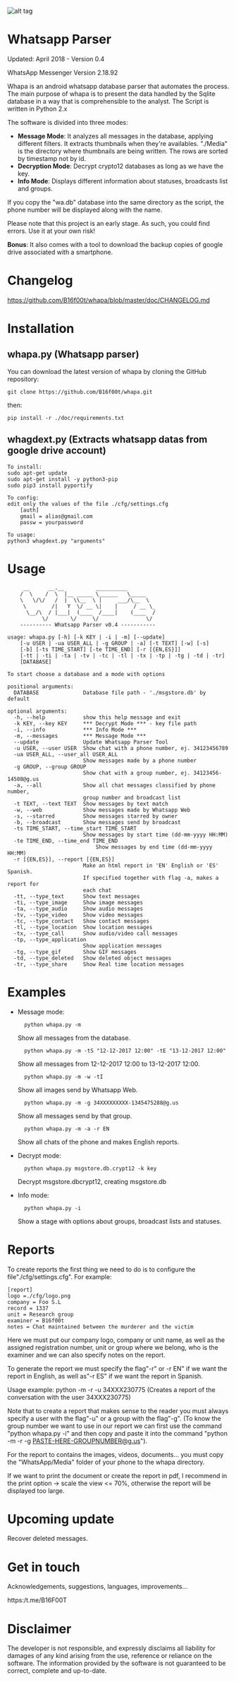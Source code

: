 ![alt tag](https://github.com/B16f00t/whapa/blob/master/doc/whapa.png)


Whatsapp Parser
==================================
Updated: April 2018 - Version 0.4

WhatsApp Messenger Version 2.18.92

Whapa is an android whatsapp database parser that automates the process. The main purpose of whapa is to present the data handled by the Sqlite database in a way that is comprehensible to the analyst.
The Script is written in Python 2.x

The software is divided into three modes:
* **Message Mode**: It analyzes all messages in the database, applying different filters. It extracts thumbnails when they're availables.
		    "./Media" is the directory where thumbnails are being written. The rows are sorted by timestamp not by id.
* **Decryption Mode**: Decrypt crypto12 databases as long as we have the key.
* **Info Mode**: Displays different information about statuses, broadcasts list and groups.

If you copy the "wa.db" database into the same directory as the script, the phone number will be displayed along with the name.

Please note that this project is an early stage. As such, you could find errors. Use it at your own risk!

**Bonus**: It also comes with a tool to download the backup copies of google drive associated with a smartphone.

Changelog
=====
https://github.com/B16f00t/whapa/blob/master/doc/CHANGELOG.md	

Installation
=====
 whapa.py (Whatsapp parser)
---------
You can download the latest version of whapa by cloning the GitHub repository:

	git clone https://github.com/B16f00t/whapa.git
then:

	pip install -r ./doc/requirements.txt
	
 whagdext.py (Extracts whatsapp datas from google drive account)
-------------
	To install:
	sudo apt-get update
	sudo apt-get install -y python3-pip
	sudo pip3 install pyportify
	
	To config:
	edit only the values of the file ./cfg/settings.cfg
		[auth]
		gmail = alias@gmail.com
		passw = yourpassword
		
	To usage:
	python3 whagdext.py "arguments"

Usage
=====
	     __      __.__          __________         
	    /  \    /  \  |__ _____ \______   \_____   
	    \   \/\/   /  |  \\__  \ |     ___/\__  \  
	     \        /|   Y  \/ __ \|    |     / __ \_
	      \__/\  / |___|  (____  /____|    (____  /
	           \/       \/     \/               \/ 
	    ---------- Whatsapp Parser v0.4 -----------
    	
	usage: whapa.py [-h] [-k KEY | -i | -m] [--update]
        [-u USER | -ua USER_ALL | -g GROUP | -a] [-t TEXT] [-w] [-s]
        [-b] [-ts TIME_START] [-te TIME_END] [-r [{EN,ES}]]
        [-tt | -ti | -ta | -tv | -tc | -tl | -tx | -tp | -tg | -td | -tr]
        [DATABASE]

	To start choose a database and a mode with options
	
	positional arguments:
  	  DATABASE              Database file path - './msgstore.db' by default

	optional arguments:
  	  -h, --help            show this help message and exit
  	  -k KEY, --key KEY     *** Decrypt Mode *** - key file path
  	  -i, --info            *** Info Mode ***
  	  -m, --messages        *** Message Mode ***
  	  --update              Update Whatsapp Parser Tool
  	  -u USER, --user USER  Show chat with a phone number, ej. 34123456789
  	  -ua USER_ALL, --user_all USER_ALL
         	                Show messages made by a phone number
  	  -g GROUP, --group GROUP
          	                Show chat with a group number, ej. 34123456-14508@g.us
  	  -a, --all             Show all chat messages classified by phone number,
           	                group number and broadcast list
  	  -t TEXT, --text TEXT  Show messages by text match
  	  -w, --web             Show messages made by Whatsapp Web
  	  -s, --starred         Show messages starred by owner
  	  -b, --broadcast       Show messages send by broadcast
  	  -ts TIME_START, --time_start TIME_START
          	                Show messages by start time (dd-mm-yyyy HH:MM)
  	  -te TIME_END, --time_end TIME_END
                                Show messages by end time (dd-mm-yyyy HH:MM)
  	  -r [{EN,ES}], --report [{EN,ES}]
               	         	Make an html report in 'EN' English or 'ES' Spanish.
                	        If specified together with flag -a, makes a report for
                        	each chat
  	  -tt, --type_text      Show text messages
  	  -ti, --type_image     Show image messages
  	  -ta, --type_audio     Show audio messages
  	  -tv, --type_video     Show video messages
  	  -tc, --type_contact   Show contact messages
  	  -tl, --type_location  Show location messages
  	  -tx, --type_call      Show audio/video call messages
  	  -tp, --type_application
          	                Show application messages
  	  -tg, --type_gif       Show GIF messages
  	  -td, --type_deleted   Show deleted object messages
  	  -tr, --type_share     Show Real time location messages
  
Examples
=====

* Message mode:

		python whapa.py -m 
	Show all messages from the database.

		python whapa.py -m -tS "12-12-2017 12:00" -tE "13-12-2017 12:00"
	Show all messages from 12-12-2017 12:00 to 13-12-2017 12:00.

		python whapa.py -m -w -tI
	Show all images send by Whatsapp Web.
	
		python whapa.py -m -g 34XXXXXXXXX-1345475288@g.us	
	Show all messages send by that group.
		
		python whapa.py -m -a -r EN
	Show all chats of the phone and makes English reports.

* Decrypt mode:

		python whapa.py msgstore.db.crypt12 -k key
	Decrypt msgstore.dbcrypt12, creating msgstore.db

* Info mode:

		python whapa.py -i
	Show a stage with options about groups, broadcast lists and statuses.

Reports
=====
To create reports the first thing we need to do is to configure the file"./cfg/settings.cfg". For example:

	[report]
	logo =./cfg/logo.png
	company = Foo S.L
	record = 1337
	unit = Research group
	examiner = B16f00t
	notes = Chat maintained between the murderer and the victim
	
Here we must put our company logo, company or unit name, as well as the assigned registration number, unit or group where we belong, who is the examiner and we can also specify notes on the report.

To generate the report we must specify the flag"-r" or -r EN" if we want the report in English, as well as"-r ES" if we want the report in Spanish.

Usage example: python -m -r -u 34XXX230775 (Creates a report of the conversation with the user 34XXX230775)

Note that to create a report that makes sense to the reader you must always specify a user with the flag"-u" or a group with the flag"-g". (To know the group number we want to use in our report we can first use the command "python whapa.py -i" and then copy and paste it into the command "python -m -r -g PASTE-HERE-GROUPNUMBER@g.us").

For the report to contains the images, videos, documents... you must copy the "WhatsApp/Media" folder of your phone to the whapa directory.

If we want to print the document or create the report in pdf, I recommend in the print option -> scale the view <= 70%, otherwise the report will be displayed too large.

Upcoming update
=====
Recover deleted messages.

Get in touch
=====
Acknowledgements, suggestions, languages, improvements...

https:/t.me/B16F00T
  
	
Disclaimer
=====
The developer is not responsible, and expressly disclaims all liability for damages of any kind arising from the use, reference or reliance on the software. The information provided by the software is not guaranteed to be correct, complete and up-to-date.
